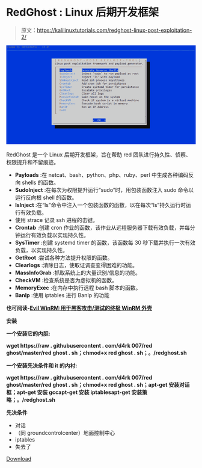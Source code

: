 # RedGhost : Linux 后期开发框架

> 原文：<https://kalilinuxtutorials.com/redghost-linux-post-exploitation-2/>

[![RedGhost : Linux Post Exploitation Framework](img/2d13d40039c218be180c3abcf4fd75c7.png "RedGhost : Linux Post Exploitation Framework")](https://1.bp.blogspot.com/-znSb6qWx_b0/XUUoU9lFGVI/AAAAAAAABng/SFxBAU1CR7wxQ2S5m6rXviFDRkPRyojrgCLcBGAs/s1600/Linux.PNG)

RedGhost 是一个 Linux 后期开发框架，旨在帮助 red 团队进行持久性、侦察、权限提升和不留痕迹。

*   **Payloads** :在 netcat、bash、python、php、ruby、perl 中生成各种编码反向 shells 的函数。
*   **SudoInject** :在每次为权限提升运行“sudo”时，用包装函数注入 sudo 命令以运行反向根 shell 的函数。
*   **lsInject** :在“ls”命令中注入一个包装函数的函数，以在每次“ls”持久运行时运行有效负载。
*   使用 strace 记录 ssh 进程的击键。
*   **Crontab** :创建 cron 作业的函数，该作业从远程服务器下载有效负载，并每分钟运行有效负载以实现持久性。
*   **SysTimer** :创建 systemd timer 的函数，该函数每 30 秒下载并执行一次有效负载，以实现持久性。
*   **GetRoot** :尝试各种方法提升权限的函数。
*   **Clearlogs** :清除日志，使取证调查变得困难的功能。
*   **MassInfoGrab** :抓取系统上的大量识别/信息的功能。
*   **CheckVM** :检查系统是否为虚拟机的函数。
*   **MemoryExec** :在内存中执行远程 bash 脚本的函数。
*   **BanIp** :使用 iptables 进行 BanIp 的功能

**也可阅读-[Evil WinRM:用于黑客攻击/测试的终极 WinRM 外壳](https://kalilinuxtutorials.com/evil-winrm-hacking-pentesting/)**

**安装**

**一个安装它的内胆:**

**wget https://raw . githubusercontent . com/d4rk 007/red ghost/master/red ghost . sh；chmod+x red ghost . sh；。/redghost.sh**

**一个安装先决条件和 it 的内衬:**

**wget https://raw . githubusercontent . com/d4rk 007/red ghost/master/red ghost . sh；chmod+x red ghost . sh；apt-get 安装对话框；apt-get 安装 gccapt-get 安装 iptablesapt-get 安装策略；。/redghost.sh**

**先决条件**

*   对话
*   （同 groundcontrolcenter）地面控制中心
*   iptables
*   失去了

[Download](https://github.com/d4rk007/RedGhost)